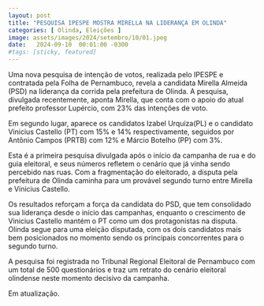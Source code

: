 ```yaml
---
layout: post
title: "PESQUISA IPESPE MOSTRA MIRELLA NA LIDERANÇA EM OLINDA"
categories: [ Olinda, Eleições ]
image: assets/images/2024/setembro/10/01.jpeg
date:   2024-09-10  00:01:00 -0300
#tags: [sticky, featured]
---
```

Uma nova pesquisa de intenção de votos, realizada pelo IPESPE e contratada pela Folha de Pernambuco, revela a candidata Mirella Almeida (PSD) na liderança da corrida pela prefeitura de Olinda. A pesquisa, divulgada recentemente, aponta Mirella, que conta com o apoio do atual prefeito professor Lupércio, com 23% das intenções de voto. 

Em segundo lugar, aparece os candidatos Izabel Urquiza(PL) e o candidato Vinicius Castello (PT) com 15% e 14% respectivamente, seguidos por Antônio Campos (PRTB) com 12% e Márcio Botelho (PP) com 3%. 

Esta é a primeira pesquisa divulgada após o início da campanha de rua e do guia eleitoral, e seus números refletem o cenário que já vinha sendo percebido nas ruas. Com a fragmentação do eleitorado, a disputa pela prefeitura de Olinda caminha para um provável segundo turno entre Mirella e Vinicius Castello. 

Os resultados reforçam a força da candidata do PSD, que tem consolidado sua liderança desde o início das campanhas, enquanto o crescimento de Vinicius Castello mantém o PT como um dos protagonistas na disputa. Olinda segue para uma eleição disputada, com os dois candidatos mais bem posicionados no momento sendo os principais concorrentes para o segundo turno. 

A pesquisa foi registrada no Tribunal Regional Eleitoral de Pernambuco com um total de 500 questionários e traz um retrato do cenário eleitoral olindense neste momento decisivo da campanha.

Em atualização. 